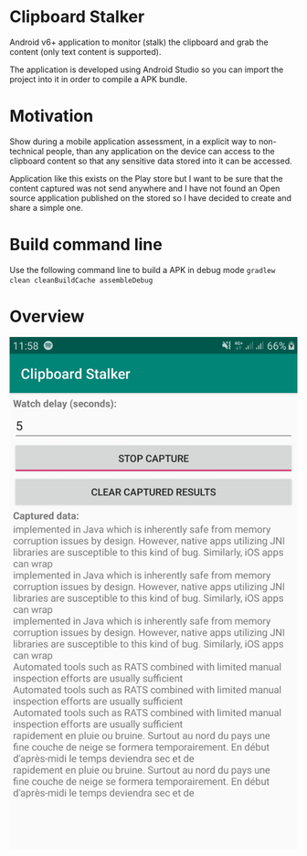 # Clipboard Stalker

Android v6+ application to monitor (stalk) the clipboard and grab the content (only text content is supported).

The application is developed using Android Studio so you can import the project into it in order to compile a APK bundle.

# Motivation

Show during a mobile application assessment, in a explicit way to non-technical people, than any application on the device can access to the clipboard content so that any sensitive data stored into it can be accessed.

Application like this exists on the Play store but I want to be sure that the content captured was not send anywhere and I have not found an Open source application published on the stored so I have decided to create and share a simple one.

# Build command line

Use the following command line to build a APK in debug mode `gradlew clean cleanBuildCache assembleDebug`

# Overview

![UI overview](screen.jpg)

